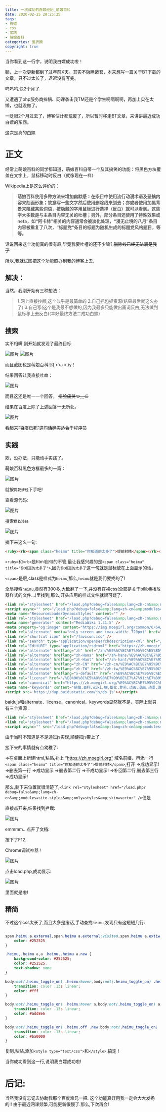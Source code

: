 ```yaml
---
title: 一次成功的白嫖经历_萌娘百科
date: 2020-02-25 20:25:25
tags:
- 白嫖
- css
- 实践
- 萌娘百科
categories: 爱折腾
copyright: true
---
```

<span class="heimu" title="你知道的太多了">当你看到这一行字，说明我白嫖成功啦！</span>

额，上一次更新都到了过年前X天。其实不隐瞒诸君，本来想写一篇关于BT下载的文章，只不过太长了，迟迟没有写完。

呜呜呜,快2个月了.

又遭遇了php服务商摔锅、网课袭击<span class="heimu" title="你知道的太多了">我TM还是个学生啊啊啊啊</span>，再加上实在太懒，也就没做了。

一眨眼2个月过去了，博客估计都荒废了，所以暂时移走BT文章，来讲讲最近成功白嫖的东西。

<span class="heimu" title="你知道的太多了">这次是真的白嫖</span>

# 正文

经常上萌娘百科的同学都知道，萌娘百科自带一个及其搞笑的功能：<span class="heimu" title="这一次，你知道的并不多">将黑色方块覆盖在文字上，鼠标移动时反白（就像现在一样）</span>

Wikipedia上是这么评价的：

> **萌娘百科使用多种方法来增加幽默感：在条目中使用流行动漫术语及恶搞内容来刻画形象；故意写一些文字然后使用删除线来划去；亦或者使用加黑背景来隐藏某些词语，被隐藏的字用鼠标进行选择（反白）就可以看到。这些字大多数是与主条目内容无关的吐槽；另外，部分条目还使用了特殊效果或neta，如“阿卡林”相关的内容通常会被淡化处理，“漫无止境的八月”条目内容被重复了八次，“标题党”条目的标题为随机生成的标题党风格题目，等等。**

话说回来这个功能真的很有趣,<span class="heimu" title="你知道的太多了">毕竟我要吐槽的还不少嘛?</span>,~~删除线已经无法满足我了~~

所以,我就试图把这个功能照办到我的博客上去.

## 解决：

当然，我刚开始有三种想法：

> 1.网上直接抄<span class="heimu" title="你知道的太多了">额,这个似乎是最简单的</span>
> 2.自己抓包抓资源(结果最后就这么办了)
> 3.自己写(这个是我最不想做的,因为我最多只能做出画词反白,无法做到鼠标移上去反白)(幸好最终方法二成功白嫖)

## 搜索

实不相瞒,刚开始就发现了最终目标:

![图片](https://assets.cyfan.top/file/CYF-PicBed/pic/moegirlcss/1.jpg "干得漂亮!")
![图片](https://assets.cyfan.top/file/CYF-PicBed/pic/moegirlcss/2.png "+1!")

而且截图也是萌娘百科耶( •̀ ω •́ )y！

结果回答让我直接吐血：

![图片](https://assets.cyfan.top/file/CYF-PicBed/pic/moegirlcss/2.jpg "?????????")

而且这还是唯一一个回答。 ~~捂脸痛哭つ﹏⊂~~

结果在百度上除了上述回答一无所获。

![图片](https://assets.cyfan.top/file/CYF-PicBed/pic/moegirlcss/3.jpg "??????????????????????????")

<span class="heimu" title="你知道的太多了">~~看起来“百度已死”这句话确实适合于程序员~~</span>

## 实践

欸，没办法，只能动手实践了。

萌娘百科黑色方框最多的一篇：

![图片](https://assets.cyfan.top/file/CYF-PicBed/pic/moegirlcss/4.jpg "鬼畜全明星！")

就按`提乾涉经`下手吧!

查看源代码:

![图片](https://assets.cyfan.top/file/CYF-PicBed/pic/moegirlcss/5.jpg "源代码")

搜索`提乾涉经`

![图片](https://assets.cyfan.top/file/CYF-PicBed/pic/moegirlcss/6.jpg "源代码+1")

摘下来这么一句:

```html
<ruby><rb><span class="heimu" title="你知道的太多了">提前射精</span></rb><rp>（</rp><rt style="font-size:0.75em"><span class="heimu" title="你知道的太多了"><del>提乾涉经</del></span></rt><rp>）</rp></ruby>
```

`<ruby>`和`<rb>`是html自带的不管,最让我感兴趣的是`<span class="heimu" title="你知道的太多了">`,因为`你知道的太多了`这一句就是鼠标放在上面显示的话。

`<span>`是层,class是样式为`heimu`,那么,`heimu`就是我们要找的了!

全局搜索`heimu`,竟然有300多,大致翻了一下,并没有在裸css(全部是关于bilibili播放器样式的文件...)里找到,那么,开头应用的样式文件就很可疑了.

```html
<link rel="stylesheet" href="/load.php?debug=false&amp;lang=zh-cn&amp;modules=ext.cite.styles%7Cmediawiki.legacy.commonPrint%2Cshared%7Cmediawiki.sectionAnchor%7Cmediawiki.skinning.interface%7Cskins.vector.styles&amp;only=styles&amp;skin=vector" />
<script async="" src="/load.php?debug=false&amp;lang=zh-cn&amp;modules=startup&amp;only=scripts&amp;skin=vector"></script>
<meta name="ResourceLoaderDynamicStyles" content="" />
<link rel="stylesheet" href="/load.php?debug=false&amp;lang=zh-cn&amp;modules=site.styles&amp;only=styles&amp;skin=vector" />
<meta name="generator" content="MediaWiki 1.31.5" />
<meta property="og:image" content="https://img.moegirl.org/common/6/64/%E5%85%A8%E6%98%8E%E6%98%9F.gif" />
<link rel="alternate" media="only screen and (max-width: 720px)" href="https://mzh.moegirl.org/%E9%AC%BC%E7%95%9C%E5%85%A8%E6%98%8E%E6%98%9F" />
<link rel="shortcut icon" href="/favicon.ico" />
<link rel="search" type="application/opensearchdescription+xml" href="/opensearch_desc.php" title="萌娘百科 (zh)" />
<link rel="EditURI" type="application/rsd+xml" href="https://zh.moegirl.org/api.php?action=rsd" />
<link rel="alternate" hreflang="zh" href="/zh/%E9%AC%BC%E7%95%9C%E5%85%A8%E6%98%8E%E6%98%9F" />
<link rel="alternate" hreflang="zh-Hans" href="/zh-hans/%E9%AC%BC%E7%95%9C%E5%85%A8%E6%98%8E%E6%98%9F" />
<link rel="alternate" hreflang="zh-Hant" href="/zh-hant/%E9%AC%BC%E7%95%9C%E5%85%A8%E6%98%8E%E6%98%9F" />
<link rel="alternate" hreflang="zh-CN" href="/zh-cn/%E9%AC%BC%E7%95%9C%E5%85%A8%E6%98%8E%E6%98%9F" />
<link rel="alternate" hreflang="zh-TW" href="/zh-tw/%E9%AC%BC%E7%95%9C%E5%85%A8%E6%98%8E%E6%98%9F" />
<link rel="alternate" hreflang="x-default" href="/%E9%AC%BC%E7%95%9C%E5%85%A8%E6%98%8E%E6%98%9F" />
<link rel="license" href="/%E8%90%8C%E5%A8%98%E7%99%BE%E7%A7%91:%E7%89%88%E6%9D%83%E4%BF%A1%E6%81%AF" />
<link rel="canonical" href="https://zh.moegirl.org/%E9%AC%BC%E7%95%9C%E5%85%A8%E6%98%8E%E6%98%9F" />
<meta name="keywords" content="萌娘,百科,wiki,梗,娘化,萝莉,动画,漫画,动漫,游戏,音乐,宅腐,ACG,anime,comic,game,GalGame" />
<script src='https://dup.baidustatic.com/js/ds.js'></script>
```

baidujs和alternate、license、canonical、keywords显然就不是，实际上就只有三个资源：

```html
<link rel="stylesheet" href="/load.php?debug=false&amp;lang=zh-cn&amp;modules=ext.cite.styles%7Cmediawiki.legacy.commonPrint%2Cshared%7Cmediawiki.sectionAnchor%7Cmediawiki.skinning.interface%7Cskins.vector.styles&amp;only=styles&amp;skin=vector" />
<link rel="stylesheet" href="/load.php?debug=false&amp;lang=zh-cn&amp;modules=site.styles&amp;only=styles&amp;skin=vector" />
<script async="" src="/load.php?debug=false&amp;lang=zh-cn&amp;modules=startup&amp;only=scripts&amp;skin=vector"></script>
```

由于当时不知道是不是通过js实现,顺便把js带上了.

接下来的事情就有点幼稚了:

=>在桌面上新建html,粘贴,补上 “https://zh.moegirl.org” 域名前缀，再添一行`<span class="heimu" title="你知道的太多了">提前射精</span>`,打开
=>成功显示!
=>删去第一行
=>成功显示
=>删去第二行
=>不成功显示!
=>补回第二行,删去第三行
=>成功显示!

那么,剩下来位置就很清楚了,`<link rel="stylesheet" href="/load.php?debug=false&amp;lang=zh-cn&amp;modules=site.styles&amp;only=styles&amp;skin=vector" />`便是

直接点开来,结果找到拦截:

![图片](https://assets.cyfan.top/file/CYF-PicBed/pic/moegirlcss/7.jpg "遭到拦截")

emmmm...点开了文档:

按下了F12.

Chrome调试神器！

![图片](https://assets.cyfan.top/file/CYF-PicBed/pic/moegirlcss/8.jpg "闪亮登场!")

点击load.php,成功显示:

![图片](https://assets.cyfan.top/file/CYF-PicBed/pic/moegirlcss/9.jpg "请看Preview")

里面就是啦!

## 精简

不过这个css太长了,<span class="heimu" title="你知道的太多了">而且大多是废话</span>,手动查找`heimu`,发现只有这短短几行:

```css

span.heimu a.external,span.heimu a.external:visited,span.heimu a.extiw,span.heimu a.extiw:visited {
    color: #252525
}

.heimu,.heimu a,a .heimu,.heimu a.new {
    background-color: #252525;
    color: #252525;
    text-shadow: none
}

body:not(.heimu_toggle_on) .heimu:hover,body:not(.heimu_toggle_on) .heimu:active,body:not(.heimu_toggle_on) .heimu.off {
    transition: color .13s linear;
    color: #fff
}

body:not(.heimu_toggle_on) .heimu:hover a,body:not(.heimu_toggle_on) a:hover .heimu,body:not(.heimu_toggle_on) .heimu.off a,body:not(.heimu_toggle_on) a:hover .heimu.off {
    transition: color .13s linear;
    color: #add8e6
}

body:not(.heimu_toggle_on) .heimu.off .new,body:not(.heimu_toggle_on) .heimu.off .new:hover,body:not(.heimu_toggle_on) .new:hover .heimu.off,body:not(.heimu_toggle_on) .heimu.off .new,body:not(.heimu_toggle_on) .heimu.off .new:hover,body:not(.heimu_toggle_on) .new:hover .heimu.off {
    transition: color .13s linear;
    color: #ba0000
}

```

复制,粘贴,添加`<style type="text/css">`和`</style>`,搞定！

<span style="text-align: center;"><span class="heimu" title="当你成功看到这一行,说明我白嫖成功啦!">当你成功看到这一行,说明我白嫖成功啦!</span></span>

# 后记:

当然我没有忘记去协助我那个百度难兄一把.
这个功能真好用<span style="text-align: center;"><span class="heimu" title="你不应该知道">我一定会大大发扬的!</span></span>!
由于最近网课频繁,可能更新很慢了.那么,下次再会!


